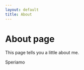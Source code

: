```yaml
---
layout: default
title: About
---
```


# About page

This page tells you a little about me.

Speriamo